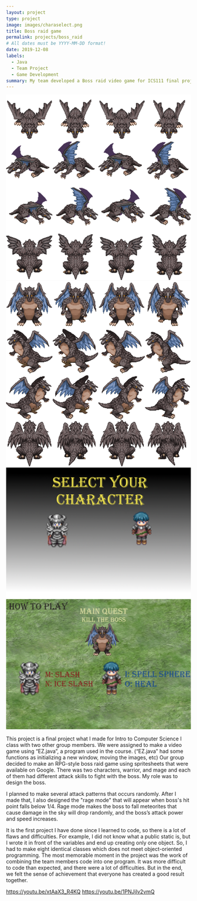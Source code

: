 ```yaml
---
layout: project
type: project
image: images/charaselect.png
title: Boss raid game
permalink: projects/boss_raid
# All dates must be YYYY-MM-DD format!
date: 2019-12-08
labels:
  - Java
  - Team Project
  - Game Development
summary: My team developed a Boss raid video game for ICS111 final project.
---
```


<div class="ui small rounded images">
  <img class="ui image" src="../images/bahamut2.png">
  <img class="ui image" src="../images/bahamut768.png">
  <img class="ui image" src="../images/charaselect.png">
  <img class="ui image" src="../images/howtoplay.png">
</div>

This project is a final project what I made for Intro to Computer Science I class with two other group members. We were assigned to make a video game using “EZ.java”, a program used in the course. (“EZ.java” had some functions as initializing a new window, moving the images, etc) Our group decided to make an RPG-style boss raid game using spritesheets that were available on Google. There was two characters, warrior, and mage and each of them had different attack skills to fight with the boss. My role was to design the boss.

I planned to make several attack patterns that occurs randomly. After I made that, I also designed the "rage mode" that will appear when boss's hit point falls below 1/4. Rage mode makes the boss to fall meteorites that cause damage in the sky will drop randomly, and the boss’s attack power and speed increases.

It is the first project I have done since I learned to code, so there is a lot of flaws and difficulties. For example, I did not know what a public static is, but I wrote it in front of the variables and end up creating only one object. So, I had to make eight identical classes which does not meet object-oriented programming. The most memorable moment in the project was the work of combining the team members code into one program. It was more difficult to code than expected, and there were a lot of difficulties. But in the end, we felt the sense of achievement that everyone has created a good result together. 




https://youtu.be/xtAaX3_R4KQ
https://youtu.be/1PNJjIv2vmQ



